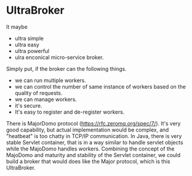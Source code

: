 # UltraBroker
It maybe
 - ultra simple
 - ultra easy
 - ultra powerful
 - ulra enconical
  micro-service broker.

Simply put, if the broker can the following things.
- we can run multiple workers.
- we can control the number of same instance of workers based on the quality of requests.
- we can manage workers.
- it's secure.
- It's easy to register and de-register workers.

There is MajorDomo protocol (https://rfc.zeromq.org/spec/7/). It's very good capability, but actual implementation would be complex, and "heatbeat" is too chatty in TCP/IP communication. In Java, there is very stable Servlet container, that is in a way similar to handle servlet objects while the MajoDomo handles workers. Combining the concept of the MajoDomo and maturity and stability of the Servlet container, we could build a broker that would does like the Major protocol, which is this UltraBroker.
